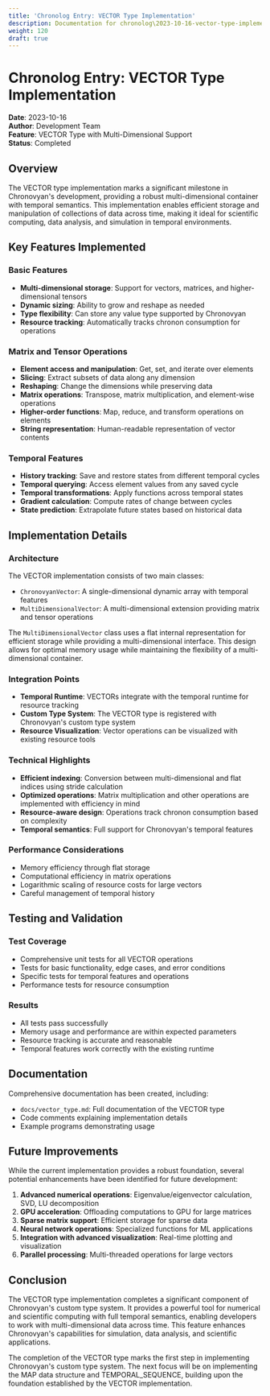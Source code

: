 ```yaml
---
title: 'Chronolog Entry: VECTOR Type Implementation'
description: Documentation for chronolog\2023-10-16-vector-type-implementation.md
weight: 120
draft: true
---
```


# Chronolog Entry: VECTOR Type Implementation

**Date**: 2023-10-16  
**Author**: Development Team  
**Feature**: VECTOR Type with Multi-Dimensional Support  
**Status**: Completed  

## Overview

The VECTOR type implementation marks a significant milestone in Chronovyan's development, providing a robust multi-dimensional container with temporal semantics. This implementation enables efficient storage and manipulation of collections of data across time, making it ideal for scientific computing, data analysis, and simulation in temporal environments.

## Key Features Implemented

### Basic Features
- **Multi-dimensional storage**: Support for vectors, matrices, and higher-dimensional tensors
- **Dynamic sizing**: Ability to grow and reshape as needed
- **Type flexibility**: Can store any value type supported by Chronovyan
- **Resource tracking**: Automatically tracks chronon consumption for operations

### Matrix and Tensor Operations
- **Element access and manipulation**: Get, set, and iterate over elements
- **Slicing**: Extract subsets of data along any dimension
- **Reshaping**: Change the dimensions while preserving data
- **Matrix operations**: Transpose, matrix multiplication, and element-wise operations
- **Higher-order functions**: Map, reduce, and transform operations on elements
- **String representation**: Human-readable representation of vector contents

### Temporal Features
- **History tracking**: Save and restore states from different temporal cycles
- **Temporal querying**: Access element values from any saved cycle
- **Temporal transformations**: Apply functions across temporal states
- **Gradient calculation**: Compute rates of change between cycles
- **State prediction**: Extrapolate future states based on historical data

## Implementation Details

### Architecture
The VECTOR implementation consists of two main classes:
- `ChronovyanVector`: A single-dimensional dynamic array with temporal features
- `MultiDimensionalVector`: A multi-dimensional extension providing matrix and tensor operations

The `MultiDimensionalVector` class uses a flat internal representation for efficient storage while providing a multi-dimensional interface. This design allows for optimal memory usage while maintaining the flexibility of a multi-dimensional container.

### Integration Points
- **Temporal Runtime**: VECTORs integrate with the temporal runtime for resource tracking
- **Custom Type System**: The VECTOR type is registered with Chronovyan's custom type system
- **Resource Visualization**: Vector operations can be visualized with existing resource tools

### Technical Highlights
- **Efficient indexing**: Conversion between multi-dimensional and flat indices using stride calculation
- **Optimized operations**: Matrix multiplication and other operations are implemented with efficiency in mind
- **Resource-aware design**: Operations track chronon consumption based on complexity
- **Temporal semantics**: Full support for Chronovyan's temporal features

### Performance Considerations
- Memory efficiency through flat storage
- Computational efficiency in matrix operations
- Logarithmic scaling of resource costs for large vectors
- Careful management of temporal history

## Testing and Validation

### Test Coverage
- Comprehensive unit tests for all VECTOR operations
- Tests for basic functionality, edge cases, and error conditions
- Specific tests for temporal features and operations
- Performance tests for resource consumption

### Results
- All tests pass successfully
- Memory usage and performance are within expected parameters
- Resource tracking is accurate and reasonable
- Temporal features work correctly with the existing runtime

## Documentation

Comprehensive documentation has been created, including:
- `docs/vector_type.md`: Full documentation of the VECTOR type
- Code comments explaining implementation details
- Example programs demonstrating usage

## Future Improvements

While the current implementation provides a robust foundation, several potential enhancements have been identified for future development:

1. **Advanced numerical operations**: Eigenvalue/eigenvector calculation, SVD, LU decomposition
2. **GPU acceleration**: Offloading computations to GPU for large matrices
3. **Sparse matrix support**: Efficient storage for sparse data
4. **Neural network operations**: Specialized functions for ML applications
5. **Integration with advanced visualization**: Real-time plotting and visualization
6. **Parallel processing**: Multi-threaded operations for large vectors

## Conclusion

The VECTOR type implementation completes a significant component of Chronovyan's custom type system. It provides a powerful tool for numerical and scientific computing with full temporal semantics, enabling developers to work with multi-dimensional data across time. This feature enhances Chronovyan's capabilities for simulation, data analysis, and scientific applications.

The completion of the VECTOR type marks the first step in implementing Chronovyan's custom type system. The next focus will be on implementing the MAP data structure and TEMPORAL_SEQUENCE, building upon the foundation established by the VECTOR implementation.